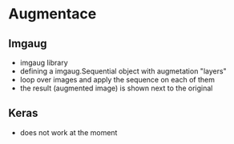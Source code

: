 # Augmentace

## Imgaug
- imgaug library
- defining a imgaug.Sequential object with augmetation "layers"
- loop over images and apply the sequence on each of them
- the result (augmented image) is shown next to the original


## Keras

- does not work at the moment


